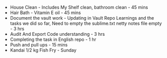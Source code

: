 - House Clean - Includes My Shelf clean, bathroom clean - 45 mins
- Hair Bath - Vitamin E oil - 45 mins
- Document the vault work - Updating in Vault Repo Learnings and the tasks we did so far, Need to empty the sublime.txt netty notes file empty - 3 hrs
- Audit And Export Code understanding - 3 hrs
- Completing the task in English repo - 1 hr 
- Push and pull ups - 15 mins
- Kandai 1/2 kg Fish Fry - Sunday 
